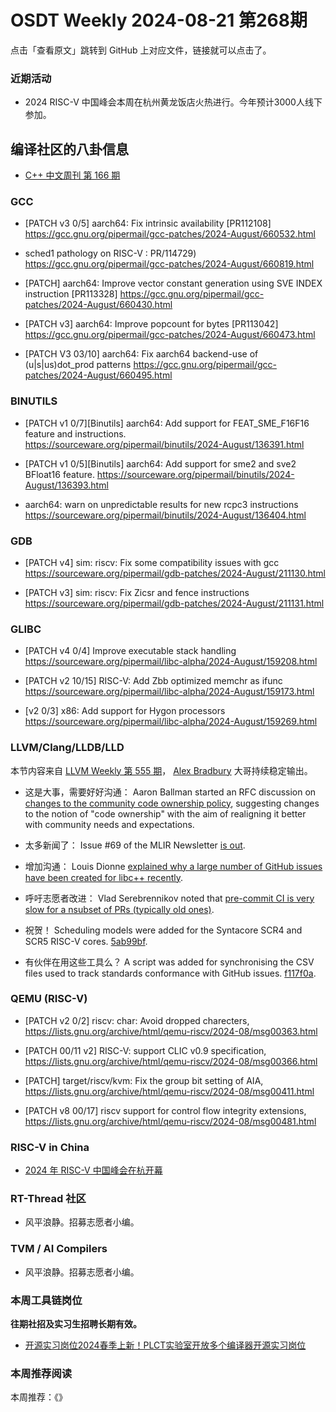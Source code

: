 # OSDT Weekly 2024-08-21 第268期

点击「查看原文」跳转到 GitHub 上对应文件，链接就可以点击了。

### 近期活动

- 2024 RISC-V 中国峰会本周在杭州黄龙饭店火热进行。今年预计3000人线下参加。

## 编译社区的八卦信息

- [C++ 中文周刊 第 166 期](https://mp.weixin.qq.com/s/ePrTsPnXdDhUx7WGxaphlA)

### GCC

- [PATCH v3 0/5] aarch64: Fix intrinsic availability [PR112108]
  https://gcc.gnu.org/pipermail/gcc-patches/2024-August/660532.html

-  sched1 pathology on RISC-V : PR/114729)
  https://gcc.gnu.org/pipermail/gcc-patches/2024-August/660819.html

- [PATCH] aarch64: Improve vector constant generation using SVE INDEX instruction [PR113328]
  https://gcc.gnu.org/pipermail/gcc-patches/2024-August/660430.html

- [PATCH v3] aarch64: Improve popcount for bytes [PR113042]
  https://gcc.gnu.org/pipermail/gcc-patches/2024-August/660473.html

- [PATCH V3 03/10] aarch64: Fix aarch64 backend-use of (u|s|us)dot_prod patterns
  https://gcc.gnu.org/pipermail/gcc-patches/2024-August/660495.html

### BINUTILS

- [PATCH v1 0/7][Binutils] aarch64: Add support for FEAT_SME_F16F16 feature and instructions.
  https://sourceware.org/pipermail/binutils/2024-August/136391.html

- [PATCH v1 0/5][Binutils] aarch64: Add support for sme2 and sve2 BFloat16 feature.
  https://sourceware.org/pipermail/binutils/2024-August/136393.html

- aarch64: warn on unpredictable results for new rcpc3 instructions
  https://sourceware.org/pipermail/binutils/2024-August/136404.html

### GDB

- [PATCH v4] sim: riscv: Fix some compatibility issues with gcc
  https://sourceware.org/pipermail/gdb-patches/2024-August/211130.html

- [PATCH v3] sim: riscv: Fix Zicsr and fence instructions
  https://sourceware.org/pipermail/gdb-patches/2024-August/211131.html

### GLIBC

- [PATCH v4 0/4] Improve executable stack handling
  https://sourceware.org/pipermail/libc-alpha/2024-August/159208.html

- [PATCH v2 10/15] RISC-V: Add Zbb optimized memchr as ifunc
  https://sourceware.org/pipermail/libc-alpha/2024-August/159173.html

- [v2 0/3] x86: Add support for Hygon processors
  https://sourceware.org/pipermail/libc-alpha/2024-August/159269.html

### LLVM/Clang/LLDB/LLD

本节内容来自 [LLVM Weekly 第 555 期](http://llvmweekly.org/issue/555)，
[Alex Bradbury](https://www.linkedin.com/in/alex-bradbury/) 大哥持续稳定输出。

* 这是大事，需要好好沟通： Aaron Ballman started an RFC discussion on [changes to the community code ownership policy](https://discourse.llvm.org/t/rfc-proposing-changes-to-the-community-code-ownership-policy/80714), suggesting changes to the notion of "code ownership" with the aim of realigning it better with community needs and expectations.

* 太多新闻了： Issue #69 of the MLIR Newsletter [is out](https://discourse.llvm.org/t/mlir-news-69th-edition-15th-august-2024/80667).

* 增加沟通： Louis Dionne [explained why a large number of GitHub issues have been created for libc++ recently](https://discourse.llvm.org/t/creation-of-a-large-number-of-github-issues-for-libc-recently/80735).

* 呼吁志愿者改进： Vlad Serebrennikov noted that [pre-commit CI is very slow for a nsubset of PRs (typically old ones)](https://discourse.llvm.org/t/severely-degraded-pre-commit-ci-performance-for-some-builds/80731).

* 祝贺！ Scheduling models were added for the Syntacore SCR4 and SCR5 RISC-V cores.
  [5ab99bf](https://github.com/llvm/llvm-project/commit/5ab99bf1a757).

* 有伙伴在用这些工具么？ A script was added for synchronising the CSV files used to track standards conformance with GitHub issues.
  [f117f0a](https://github.com/llvm/llvm-project/commit/f117f0a74617).

### QEMU (RISC-V)

- [PATCH v2 0/2] riscv: char: Avoid dropped charecters,
  https://lists.gnu.org/archive/html/qemu-riscv/2024-08/msg00363.html

- [PATCH 00/11 v2] RISC-V: support CLIC v0.9 specification,
  https://lists.gnu.org/archive/html/qemu-riscv/2024-08/msg00366.html

- [PATCH] target/riscv/kvm: Fix the group bit setting of AIA,
  https://lists.gnu.org/archive/html/qemu-riscv/2024-08/msg00411.html

- [PATCH v8 00/17] riscv support for control flow integrity extensions,
  https://lists.gnu.org/archive/html/qemu-riscv/2024-08/msg00481.html

### RISC-V in China

- [2024 年 RISC-V 中国峰会在杭开幕](https://mp.weixin.qq.com/s/O9YFPdGQQM1NNtkcdF6ImQ)

### RT-Thread 社区

- 风平浪静。招募志愿者小编。

### TVM / AI Compilers

- 风平浪静。招募志愿者小编。

### 本周工具链岗位

**往期社招及实习生招聘长期有效。**

- [开源实习岗位2024春季上新！PLCT实验室开放多个编译器开源实习岗位](https://mp.weixin.qq.com/s/D-l7hE2S-21NCAZsVqPzMA)

### 本周推荐阅读

本周推荐：《》
